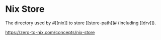 
# Nix Store

The directory used by #[[nix]] to store [[store-path]]# (including [[drv]]).

https://zero-to-nix.com/concepts/nix-store